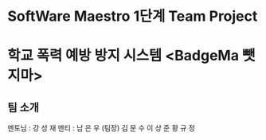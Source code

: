 # SoftWare Maestro 1단계 Team Project

# 학교 폭력 예방 방지 시스템 <BadgeMa 뺏지마> 

## 팀 소개
멘토님 : 강 성 재
멘티 : 남 은 우 (팀장)
      김 문 수
      이 상 준
      황 규 정
      
      
